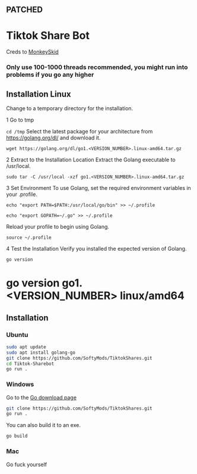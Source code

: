 ## PATCHED

# Tiktok Share Bot
Creds to [MonkeySkid](https://github.com/monkeyskid)

### Only use 100-1000 threads recommended, you might run into problems if you go any higher

## Installation Linux

Change to a temporary directory for the installation.

1 Go to tmp

```cd /tmp```
Select the latest package for your architecture from https://golang.org/dl/ and download it.

```wget https://golang.org/dl/go1.<VERSION_NUMBER>.linux-amd64.tar.gz```

2 Extract to the Installation Location
Extract the Golang executable to /usr/local.

```sudo tar -C /usr/local -xzf go1.<VERSION_NUMBER>.linux-amd64.tar.gz```

3 Set Environment
To use Golang, set the required environment variables in your .profile.

```echo "export PATH=$PATH:/usr/local/go/bin" >> ~/.profile```

```echo "export GOPATH=~/.go" >> ~/.profile```

Reload your profile to begin using Golang.

```source ~/.profile```

4 Test the Installation
Verify you installed the expected version of Golang.

```go version```

# go version go1.<VERSION_NUMBER> linux/amd64


## Installation


### Ubuntu
```bash
sudo apt update
sudo apt install golang-go
git clone https://github.com/SoftyMods/TiktokShares.git
cd Tiktok-Sharebot
go run .
```


### Windows
Go to the [Go download page](https://go.dev/dl/)
```bash
git clone https://github.com/SoftyMods/TiktokShares.git
go run .
```
You can also build it to an exe.
```bash
go build
```

### Mac
Go fuck yourself
